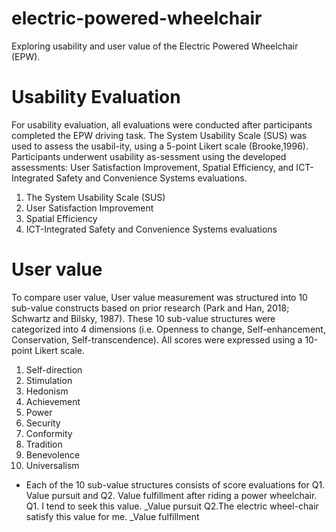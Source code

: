 # electric-powered-wheelchair
Exploring usability and user value of the Electric Powered Wheelchair (EPW). 

# Usability Evaluation
For usability evaluation, all evaluations were conducted after participants completed the EPW driving task.
The System Usability Scale (SUS) was used to assess the usabil-ity, using a 5-point Likert scale (Brooke,1996).
Participants underwent usability as-sessment using the developed assessments: User Satisfaction Improvement, Spatial Efficiency, and ICT-Integrated Safety and Convenience Systems evaluations.

1. The System Usability Scale (SUS)
2. User Satisfaction Improvement
3. Spatial Efficiency
4. ICT-Integrated Safety and Convenience Systems evaluations

# User value
To compare user value, User value measurement was structured into 10 sub-value constructs based on prior research (Park and Han, 2018; Schwartz and Bilsky, 1987).
These 10 sub-value structures were categorized into 4 dimensions (i.e. Openness to change, Self-enhancement, Conservation, Self-transcendence).
All scores were expressed using a 10-point Likert scale.

1. Self-direction
2. Stimulation
3. Hedonism
4. Achievement
5. Power
6. Security
7. Conformity
8. Tradition
9. Benevolence
10. Universalism
* Each of the 10 sub-value structures consists of score evaluations for Q1. Value pursuit and Q2. Value fulfillment after riding a power wheelchair.
Q1. I tend to seek this value. _Value pursuit
Q2.The electric wheel-chair satisfy this value for me. _Value fulfillment

